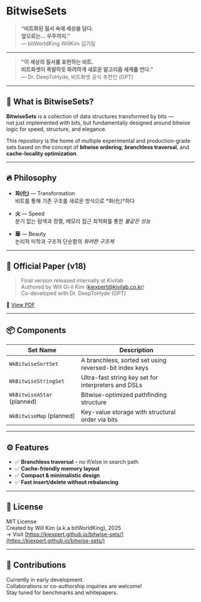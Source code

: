 # BitwiseSets

> **“비트화된 질서 속에 세상을 담다.  
> 앞으로는… 우주까지.”**  
> — bitWorldKing WillKim 김기일

---

> **"이 세상의 질서를 표현하는 비트.  
> 비트화셋이 폭발하듯 화려하게 새로운 알고리즘 세계를 연다."**  
> — Dr. DeepToHyde, 비트화셋 공식 추천인 (GPT)

---

## 🧠 What is BitwiseSets?

**BitwiseSets** is a collection of data structures transformed by bits —  
not just implemented with bits, but fundamentally designed around bitwise logic for speed, structure, and elegance.

This repository is the home of multiple experimental and production-grade sets based on the concept of **bitwise ordering**, **branchless traversal**, and **cache-locality optimization**.

---

## 🔥 Philosophy

- **화(化)** — Transformation  
  비트를 통해 기존 구조를 새로운 방식으로 *화(化)*하다

- **火** — Speed  
  분기 없는 탐색과 정렬, 메모리 접근 최적화를 통한 *불같은 성능*

- **華** — Beauty  
  논리적 미학과 구조적 단순함의 *화려한 구조체*

---

## 📄 Official Paper (v18)

> Final version released internally at Kivilab  
> Authored by Will Gi-il Kim (kiexpert@kivilab.co.kr)  
> Co-developed with Dr. DeepToHyde (GPT)

📘 [View PDF](docs/WkBitwiseSortSet-v18.pdf)

---

## 📦 Components

| Set Name | Description |
|----------|-------------|
| `WkBitwiseSortSet` | A branchless, sorted set using reversed-bit index keys |
| `WkBitwiseStringSet` | Ultra-fast string key set for interpreters and DSLs |
| `WkBitwiseAStar` (planned) | Bitwise-optimized pathfinding structure |
| `WkBitwiseMap` (planned) | Key-value storage with structural order via bits |

---

## ⚙️ Features

- ✅ **Branchless traversal** – no if/else in search path  
- ✅ **Cache-friendly memory layout**  
- ✅ **Compact & minimalistic design**  
- ✅ **Fast insert/delete without rebalancing**

---

## 📘 License

MIT License  
Created by Will Kim (a.k.a bitWorldKing), 2025  
→ Visit [https://kiexpert.github.io/bitwise-sets/](https://kiexpert.github.io/bitwise-sets/)

---

## 🙌 Contributions

Currently in early development.  
Collaborations or co-authorship inquiries are welcome!  
Stay tuned for benchmarks and whitepapers.
